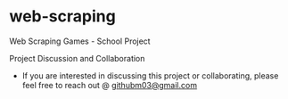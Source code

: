# web-scraping
Web Scraping Games - School Project 

Project Discussion and Collaboration
- If you are interested in discussing this project or collaborating, please feel free to reach out @ githubm03@gmail.com

